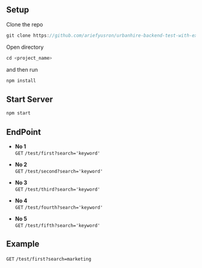 ## Setup

Clone the repo
```js
git clone https://github.com/ariefyusron/urbanhire-backend-test-with-express.git <project_name>
```

Open directory
```js
cd <project_name>
```

and then run
```js
npm install
```


## Start Server

```js
npm start
```

## EndPoint

* **No 1** <br>
`GET` `/test/first?search='keyword'`

* **No 2** <br>
`GET` `/test/second?search='keyword'`

* **No 3** <br>
`GET` `/test/third?search='keyword'`

* **No 4** <br>
`GET` `/test/fourth?search='keyword'`

* **No 5** <br>
`GET` `/test/fifth?search='keyword'`

## Example

`GET` `/test/first?search=marketing`